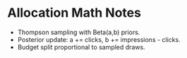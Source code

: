 # Allocation Math Notes

- Thompson sampling with Beta(a,b) priors.
- Posterior update: a += clicks, b += impressions - clicks.
- Budget split proportional to sampled draws.
